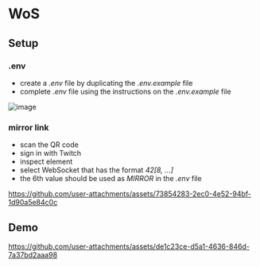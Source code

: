 # WoS

## Setup

### .env
- create a _.env_ file by duplicating the _.env.example_ file
- complete _.env_ file using the instructions on the _.env.example_ file

![image](https://github.com/user-attachments/assets/9dec127d-d4a6-406c-8761-241995da7b9e)

### mirror link
- scan the QR code
- sign in with Twitch
- inspect element
- select WebSocket that has the format _42[8, ...]_
- the 6th value should be used as _MIRROR_ in the _.env_ file

https://github.com/user-attachments/assets/73854283-2ec0-4e52-94bf-1d90a5e84c0c

## Demo

https://github.com/user-attachments/assets/de1c23ce-d5a1-4636-846d-7a37bd2aaa98

